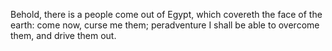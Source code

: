 Behold, there is a people come out of Egypt, which covereth the face of the earth: come now, curse me them; peradventure I shall be able to overcome them, and drive them out.
